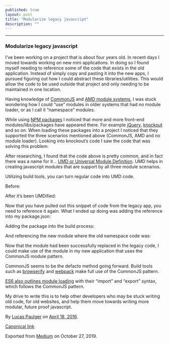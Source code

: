```yaml
---
published: true
layout: post
title: "Modularize legacy javascript"
description: ""
---
```


* * *

### Modularize legacy javascript

I’ve been working on a project that is about four years old. In recent days I moved towards working on new mini applications. In doing so I found myself needing to reference some of the code that exists in the old application. Instead of simply copy and pasting it into the new apps, I pursued figuring out how I could abstract these libraries/utilities. This would allow the code to be used outside that project and only needing to be maintained in one location.

Having knowledge of [CommonJS](http://www.commonjs.org/) and [AMD module systems](http://requirejs.org/docs/whyamd.html), I was stuck wondering how I could “use” modules in older systems that had no module loader, or as I call it “namespace” modules.

While using [NPM packages](http://npmjs.org/) I noticed that more and more front-end modules/libs/packages have appeared there. For example [jQuery](https://www.npmjs.com/package/jquery), [knockout](https://www.npmjs.com/package/knockout) and so on. When loading these packages into a project I noticed that they supported the three scenarios mentioned above (CommonJS, AMD and no module loader). Looking into knockout’s code I saw the code that was solving this problem:

<script src="https://gist.github.com/lpaulger/381ef352bdc285a978ff1294b4419378.js"></script>

After researching, I found that the code above is pretty common, and in fact there was a name for it… [UMD or Universal Module Definition](https://github.com/umdjs/umd). UMD helps in creating javascript modules that are support by all three module scenarios.

Utilizing build tools, you can turn regular code into UMD code.

Before:
<script src="https://gist.github.com/lpaulger/07de7967f7e29a1047b8836041449c34.js"></script>

After it’s been UMDified:
<script src="https://gist.github.com/lpaulger/1ae8a6a828b931831b6884d93309b39d.js"></script>

Now that you have pulled out this snippet of code from the legacy app, you need to reference it again. What I ended up doing was adding the reference into my package.json:

<script src="https://gist.github.com/lpaulger/682646773d0da267f58275c49c11adc5.js"></script>

Adding the package into the build process:

<script src="https://gist.github.com/lpaulger/5c26226b1ba1c49822b6b04f406bbb0d.js"></script>

And referencing the new module where the old namespace code was:

<script src="https://gist.github.com/lpaulger/d5755727576b97c7cc681b8d5f161e6a.js"></script>

Now that the module had been successfully replaced in the legacy code, I could make use of the module in my new application that uses the CommonJS module pattern.

CommonJS seems to be the defacto method going forward. Build tools such as [browserify](http://browserify.org/) and [webpack](https://webpack.github.io/) make full use of the CommonJS pattern.

[ES6 also outlines module loading](https://developer.mozilla.org/en-US/docs/Web/JavaScript/Reference/Statements/import) with their “import” and “export” syntax, which follows the CommonJS pattern.

My drive to write this is to help other developers who may be stuck writing old code, for old websites, and help them move towards writing more modular, future proof javascript.


By [Lucas Paulger](https://medium.com/@lpaulger) on [<time class="dt-published" datetime="2016-04-18T09:23:25.511Z">April 18, 2016</time>](https://medium.com/p/2758ffcdcd3e).

[Canonical link](https://medium.com/@lpaulger/modularize-legacy-javascript-2758ffcdcd3e)

Exported from [Medium](https://medium.com) on October 27, 2019.
